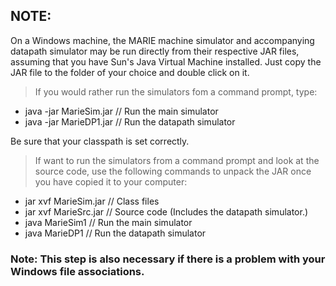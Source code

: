 ## NOTE:
On a Windows machine, the MARIE machine simulator and accompanying datapath simulator may be run directly from their respective JAR files, assuming that you have Sun's Java Virtual Machine installed. Just copy the JAR file to the folder of your choice and double click on it. 

> If you would rather run the simulators fom a command prompt, type:
* java -jar MarieSim.jar // Run the main simulator
* java -jar MarieDP1.jar // Run the datapath simulator

Be sure that your classpath is set correctly.

> If want to run the simulators from a command prompt and look at the source code, use the following commands to unpack the JAR once you have copied it to your computer:
* jar xvf MarieSim.jar // Class files
* jar xvf MarieSrc.jar  // Source code (Includes the datapath simulator.)
* java MarieSim1  // Run the main simulator
* java MarieDP1 // Run the datapath simulator

### Note: This step is also necessary if there is a problem with your Windows file associations. 
